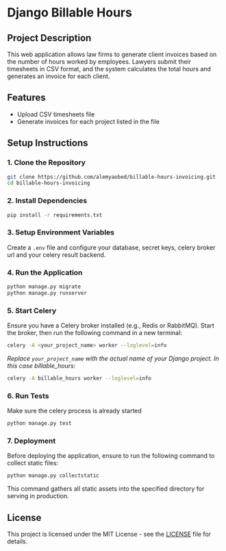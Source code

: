 # Django Billable Hours

## Project Description
This web application allows law firms to generate client invoices based on the number of hours worked by employees. Lawyers submit their timesheets in CSV format, and the system calculates the total hours and generates an invoice for each client.

## Features
- Upload CSV timesheets file
- Generate invoices for each project listed in the file

## Setup Instructions

### 1. Clone the Repository
```bash
git clone https://github.com/alemyaobed/billable-hours-invoicing.git
cd billable-hours-invoicing
```

### 2. Install Dependencies
```bash
pip install -r requirements.txt
```

### 3. Setup Environment Variables
Create a `.env` file and configure your database, secret keys, celery broker url and your celery result backend.

### 4. Run the Application
```bash
python manage.py migrate
python manage.py runserver
```

### 5. Start Celery
Ensure you have a Celery broker installed (e.g., Redis or RabbitMQ). Start the broker, then run the following command in a new terminal:
```bash
celery -A <your_project_name> worker --loglevel=info
```
*Replace `your_project_name` with the actual name of your Django project. In this case billable_hours:*
```bash
celery -A billable_hours worker --loglevel=info
```

### 6. Run Tests
Make sure the celery process is already started
```bash
python manage.py test
```


### 7. Deployment
Before deploying the application, ensure to run the following command to collect static files:
```bash
python manage.py collectstatic
```
This command gathers all static assets into the specified directory for serving in production.

## License
This project is licensed under the MIT License - see the [LICENSE](LICENSE) file for details.
